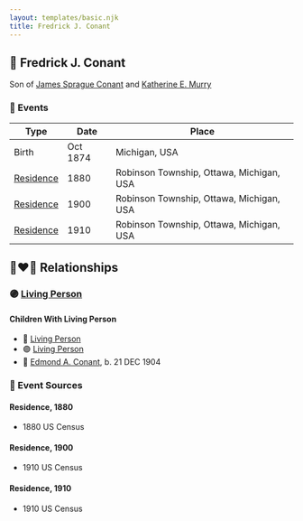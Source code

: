 ```yaml
---
layout: templates/basic.njk
title: Fredrick J. Conant
---
```

## 🔵 Fredrick J. Conant

Son of [James Sprague Conant](/people/6/62404416) and [Katherine E. Murry](/people/2/25746290)

### 📆 Events

Type | Date | Place
------ | ------ | ------
Birth | Oct 1874 | Michigan, USA
[Residence](#event-edfeaa78-adc4-4657-a27f-b0f6a542c0b8) | 1880 | Robinson Township, Ottawa, Michigan, USA
[Residence](#event-f57cbfd4-2371-4727-9495-405877512ce4) | 1900 | Robinson Township, Ottawa, Michigan, USA
[Residence](#event-507eb8a9-e8fa-411b-bc3c-51f5b7202e34) | 1910 | Robinson Township, Ottawa, Michigan, USA

## 👩‍❤️‍👨 Relationships

### 🟣 [Living Person](/people/8/84331585)

#### Children With Living Person
* 🔵 [Living Person](/people/9/99028500)
* 🟣 [Living Person](/people/8/81597840)
* 🔵 [Edmond A. Conant](/people/5/5523762), b. 21 DEC 1904
### 📰 Event Sources

#### <a id="event-edfeaa78-adc4-4657-a27f-b0f6a542c0b8"></a> Residence, 1880
* 1880 US Census

#### <a id="event-f57cbfd4-2371-4727-9495-405877512ce4"></a> Residence, 1900
* 1910 US Census

#### <a id="event-507eb8a9-e8fa-411b-bc3c-51f5b7202e34"></a> Residence, 1910
* 1910 US Census
